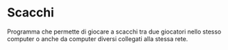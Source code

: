 # Scacchi

Programma che permette di giocare a scacchi tra due giocatori nello stesso computer o anche da computer diversi collegati alla stessa rete.
